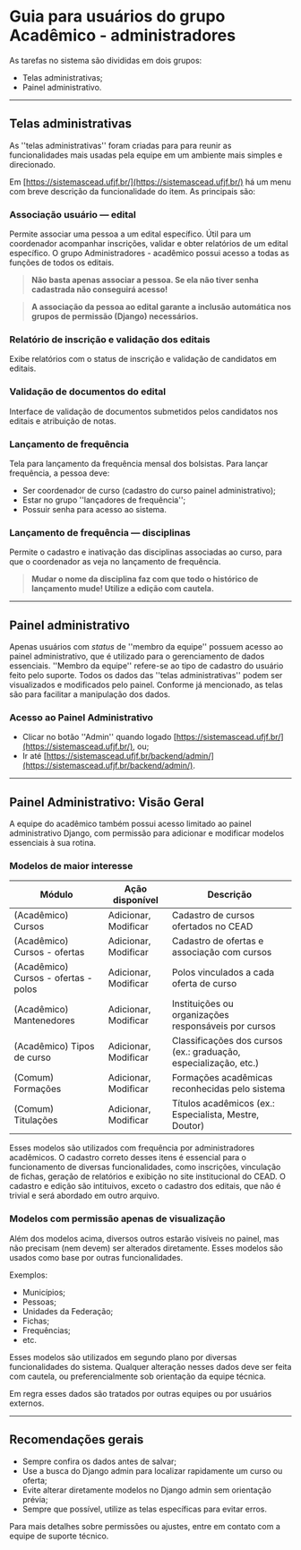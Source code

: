 # Guia para usuários do grupo **Acadêmico - administradores**

As tarefas no sistema são divididas em dois grupos:

-   Telas administrativas;
-   Painel administrativo.

---

## Telas administrativas

As ''telas administrativas'' foram criadas para para reunir as funcionalidades mais usadas pela equipe em um ambiente mais simples e direcionado.

Em [https://sistemascead.ufjf.br/](https://sistemascead.ufjf.br/) há um menu com breve descrição da funcionalidade do item. As principais são:

### Associação usuário — edital

Permite associar uma pessoa a um edital específico. Útil para um coordenador acompanhar inscrições, validar e obter relatórios de um edital específico. O grupo Administradores - acadêmico possui acesso a todas as funções de todos os editais.

> **Não basta apenas associar a pessoa. Se ela não tiver senha cadastrada não conseguirá acesso!**

> **A associação da pessoa ao edital garante a inclusão automática nos grupos de permissão (Django) necessários.**

### Relatório de inscrição e validação dos editais

Exibe relatórios com o status de inscrição e validação de candidatos em editais.

### Validação de documentos do edital

Interface de validação de documentos submetidos pelos candidatos nos editais e atribuição de notas.

### Lançamento de frequência

Tela para lançamento da frequência mensal dos bolsistas. Para lançar frequência, a pessoa deve:

-   Ser coordenador de curso (cadastro do curso painel administrativo);
-   Estar no grupo ''lançadores de frequência'';
-   Possuir senha para acesso ao sistema.

### Lançamento de frequência — disciplinas

Permite o cadastro e inativação das disciplinas associadas ao curso, para que o coordenador as veja no lançamento de frequência.

> **Mudar o nome da disciplina faz com que todo o histórico de lançamento mude! Utilize a edição com cautela.**

---

## Painel administrativo

Apenas usuários com _status_ de ''membro da equipe'' possuem acesso ao painel administrativo, que é utilizado para o gerenciamento de dados essenciais. ''Membro da equipe'' refere-se ao tipo de cadastro do usuário feito pelo suporte. Todos os dados das ''telas administrativas'' podem ser visualizados e modificados pelo painel. Conforme já mencionado, as telas são para facilitar a manipulação dos dados.

### Acesso ao Painel Administrativo

-   Clicar no botão ''Admin'' quando logado [https://sistemascead.ufjf.br/](https://sistemascead.ufjf.br/), ou;
-   Ir até [https://sistemascead.ufjf.br/backend/admin/](https://sistemascead.ufjf.br/backend/admin/).

---

## Painel Administrativo: Visão Geral

A equipe do acadêmico também possui acesso limitado ao painel administrativo Django, com permissão para adicionar e modificar modelos essenciais à sua rotina.

### Modelos de maior interesse

| Módulo                               | Ação disponível      | Descrição                                                        |
| ------------------------------------ | -------------------- | ---------------------------------------------------------------- |
| (Acadêmico) Cursos                   | Adicionar, Modificar | Cadastro de cursos ofertados no CEAD                             |
| (Acadêmico) Cursos - ofertas         | Adicionar, Modificar | Cadastro de ofertas e associação com cursos                      |
| (Acadêmico) Cursos - ofertas - polos | Adicionar, Modificar | Polos vinculados a cada oferta de curso                          |
| (Acadêmico) Mantenedores             | Adicionar, Modificar | Instituições ou organizações responsáveis por cursos             |
| (Acadêmico) Tipos de curso           | Adicionar, Modificar | Classificações dos cursos (ex.: graduação, especialização, etc.) |
| (Comum) Formações                    | Adicionar, Modificar | Formações acadêmicas reconhecidas pelo sistema                   |
| (Comum) Titulações                   | Adicionar, Modificar | Títulos acadêmicos (ex.: Especialista, Mestre, Doutor)           |

Esses modelos são utilizados com frequência por administradores acadêmicos. O cadastro correto desses itens é essencial para o funcionamento de diversas funcionalidades, como inscrições, vinculação de fichas, geração de relatórios e exibição no site institucional do CEAD. O cadastro e edição são intituivos, exceto o cadastro dos editais, que não é trivial e será abordado em outro arquivo.

### Modelos com permissão apenas de visualização

Além dos modelos acima, diversos outros estarão visíveis no painel, mas não precisam (nem devem) ser alterados diretamente. Esses modelos são usados como base por outras funcionalidades.

Exemplos:

-   Municípios;
-   Pessoas;
-   Unidades da Federação;
-   Fichas;
-   Frequências;
-   etc.

Esses modelos são utilizados em segundo plano por diversas funcionalidades do sistema. Qualquer alteração nesses dados deve ser feita com cautela, ou preferencialmente sob orientação da equipe técnica.

Em regra esses dados são tratados por outras equipes ou por usuários externos.

---

## Recomendações gerais

-   Sempre confira os dados antes de salvar;
-   Use a busca do Django admin para localizar rapidamente um curso ou oferta;
-   Evite alterar diretamente modelos no Django admin sem orientação prévia;
-   Sempre que possível, utilize as telas específicas para evitar erros.

Para mais detalhes sobre permissões ou ajustes, entre em contato com a equipe de suporte técnico.
